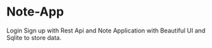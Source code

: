 # Note-App

Login Sign up with Rest Api and Note Application with Beautiful UI and Sqlite to store data.
